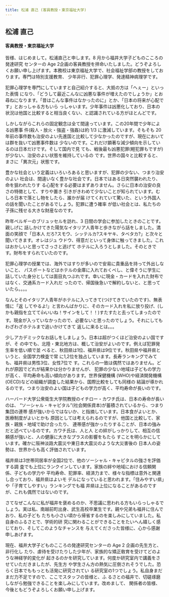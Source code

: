 ```yaml
---
title: 松浦 直己 (客員教授・東京福祉大学)
---
```

## 松浦 直己

#### 客員教授・東京福祉大学

皆様、はじめまして。松浦直己と申します。8 月から福井大学子どものこころの発達研究 センターの Age 2企画の客員教授を拝命いたしました。どうぞよろしくお願い申し上げます。本務校は東京福祉大学で、社会福祉学部の教授をしております。専門は特別支援教育、 少年非行、犯罪心理学、発達精神病理学です。 

犯罪心理学を専門にしていますと自己紹介すると、大抵の方は「へぇー」といった表情 になり、「どうして最近こんなに凶悪な事件が増えたのでしょうか」とお尋ねになります。「昔はこんな事件はなかったのに」とか、「日本の将来が心配です」とおっしゃる方もいら っしゃいます。少年事件は凶悪化しており、日本の状況は他国と比較すると相当良くない、と認識されている方がほとんどです。 

しかしながらこれらの固定観念は全て間違っています。この20年間で少年による凶悪事 件(殺人・放火・強盗・強姦)は約 1/3 に激減しています。そもそも 20 年前の事件数も治安のよい先進国と比較して少なかったのですが、現在においては群を抜いて凶悪事件数は 少ないのです。これだけ顕著な減少傾向を示しているのは日本だけです。そして国内で見 ても、戦後最も凶悪犯罪(軽犯罪もですが)が少ない、治安のよい状態を維持しているの です。世界の国々と比較すると、まさに「異次元」状態です。 

豊かな社会という定義はいろいろあると思いますが、犯罪の少ない、つまり治安のよい 社会は、間違いなく豊かな社会です。日本ではある日突然襲われたり、命を狙われたりす る心配をする必要はまずありません。さらに日本の治安の良さの特徴として、すりや置き 引きがきわめて少ないことが知られています。むしろ日本で落とし物をしたら、誰かが届 けてくれていて驚いた、という外国人の話を聞いたことがあるでしょう。犯罪に遭う確率 が低い社会とは、私たちの子孫に残せる大きな財産なのです。 

昨年ベルギーのブリュッセルを訪れ、3 日間の学会に参加したときのことです。親しげに 話しかけてきた陽気なイタリア人青年と歩きながら話をしました。満面の笑顔で「日本人 だろ?スモウ、シッテルカ?スキヤキ、タベタカ?」と次々と聞いてきます。オレはジュ ウドウ、得意だといって身体に触ってきました。これはおかしいと思ってさっさと逃げて ホテルに入ろうとしました。そのときです。財布をすられていたのです。 

犯罪心理学の授業では、海外ではすりが多いので安易に貴重品を持って外出しないこと、 パスポートなどはホテルの金庫に入れておくべし、と偉そうに学生に話していた身分としては面目丸つぶれです。幸いに現金・カードを入れた財布ではなく、交通系カード入れだ ったので、帰国後急いで解約しないと、と思っていたら。。。。 

なんとそのイタリア人青年がホテルに入ってきて(つけてきていたのです)、無表情に「返 してやるよ!」と言わんばかりに、そのカード入れを私に放り投げ、(しかも親指を立てて👍いいね！サインをして！！)すたすたと去ってしまったのです。現金が入っていなかったので、必要ないと思ったのでしょう。それにしてもわざわざホテルまで追いかけてきて 返しに来るとは。。。

少しアカデミックなお話しをしましょう。日本は超がつくほど治安のよい国ですが、そ の中でも、北陸・東北地方は、概して治安がよいのです。例えば犯罪発生率を低い順で並 べると、秋田県は1位、福井県は9位です。秋田県や福井県というと、全国学力検査で常 に1,2位を独占しています。長寿ランキングでみても、福井県は男性3位、女性7位で す。これらの一致は偶然ではありません。どれが原因でどれが結果かは分かりませんが、 犯罪の少ない地域は子どもの学力が高く、平均寿命も高い傾向があります。世界保健機構 (WHO)や経済開発機構(OECD)などの組織が調査した結果から、国際比較をしても同様の 結論が導かれるのです。つまり治安のよい国は子どもの学力が高く、平均寿命が長いのです。 

ハーバード大学公衆衛生大学院教授のイチロー・カワチ氏は、日本の寿命が長いのは、 “ソーシャル・キャピタル”(社会関係資本)が蓄積されているから、つまり集団の連帯 感が強いからではないか、と指摘しています。日本食がよいとか、医療制度がよいとかも 原因としては考えられるのですが、他国と比較して、家族・親族・地域で助け合ったり、 連帯感が強かったりすることが、日本の強みだと述べているのです。カワチ氏は、人と人 との絆がしっかりして、相互の信頼感が強いと、人の健康に大きなプラスの影響をもたら すことを明らかにしています。確かに阪神淡路大震災や東日本大震災のような大災害後の 日本人の姿勢は、世界からも高く評価されています。

福井県は3世帯同居率が全国2位で、他のソーシャル・キャピタルの強さを評価する調 査でも上位にランクインしています。家族の絆や地域における信頼関係、子どもの学力や 平均寿命、犯罪率、経済力まで、様々な指標は意外と関連し合っており、福井県はよいモ デルになっていると思われます。「住みやすい県」や「子育てしやすい」ランキングでも福 井県は上位になることがあるのですが、これも偶然ではないのです。 

さてなぜこんなに私が福井を褒めるのか、不思議に思われる方もいらっしゃるでしょう。実は私、南越前町出身、武生高校卒業生です。親や兄弟も福井に住んでおり、私の子ども たちも小さい頃から帰省するのを楽しみにしていました。私自身のふるさとで、学術的研 究に関わることができることをたいへん嬉しく感じており、そしてこのようなチャンスを 与えてくださった皆様に、心から感謝申しあげます。 

現在、福井大学子どものこころの発達研究センターの Age 2 企画の先生方と、非行化し たり、虐待を受けたりした少年が、家族的な矯正敎育を受けてどのような神経学的変化が 起きるのかを研究しています。何度か研究室内で講義をさせていただきましたが、先生方 や学生さん方の熱気に圧倒されそうでした。恐らく日本でももっとも活発に研究されてい る研究室の1つでしょう。私自身まだまだ力不足ですので、ここでスタッフの皆様と、ふ るさとの福井で、切磋琢磨しながら勉強できることを楽しみにしています。改めまして、 関係者の皆様、今後ともどうぞよろしくお願い申し上げます。 

